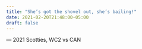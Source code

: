 ```yaml
---
title: "She’s got the shovel out, she’s bailing!"
date: 2021-02-20T21:48:00-05:00
draft: false
---
```

— 2021 Scotties, WC2 vs CAN